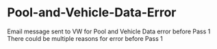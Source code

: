 Pool-and-Vehicle-Data-Error
===========================

Email message sent to VW for Pool and Vehicle Data error before Pass 1
There could be multiple reasons for error before Pass 1

